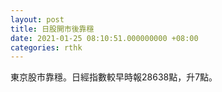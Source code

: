 ```yaml
---
layout: post
title: 日股開市後靠穩
date: 2021-01-25 08:10:51.000000000 +08:00
categories: rthk
---
```


東京股市靠穩。日經指數較早時報28638點，升7點。
